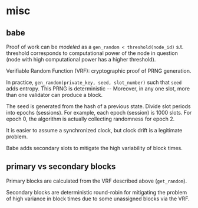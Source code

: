 # misc

## babe

Proof of work can be *modeled* as a `gen_random < threshold(node_id)` s.t. threshold corresponds to computational power of the node in question (node with high computational power has a higher threshold).

Verifiable Random Function (VRF): cryptographic proof of PRNG generation.

In practice, `gen_random(private_key, seed, slot_number)` such that `seed` adds entropy. This PRNG is deterministic -- Moreover, in any one slot, more than one validator can produce a block. 

The seed is generated from the hash of a previous state. Divide slot periods into epochs (sessions). For example, each epoch (session) is 1000 slots. For epoch 0, the algorithm is actually collecting randomness for epoch 2.

It is easier to assume a synchronized clock, but clock drift is a legitimate problem.

Babe adds secondary slots to mitigate the high variability of block times.

## primary vs secondary blocks

Primary blocks are calculated from the VRF described above (`get_random`). 

Secondary blocks are deterministic round-robin for mitigating the problem of high variance in block times due to some unassigned blocks via the VRF.
